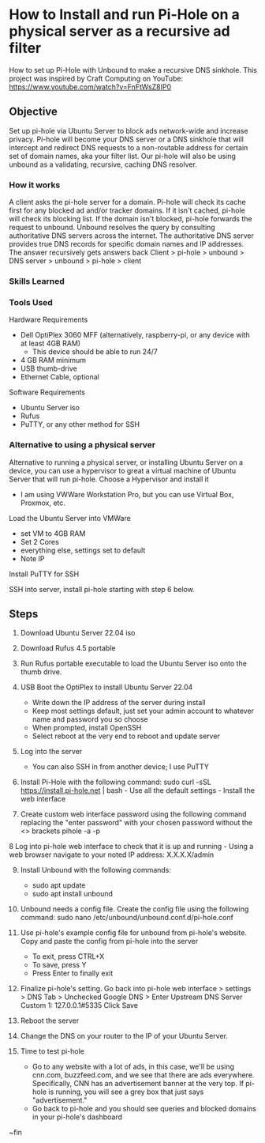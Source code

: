 # How to Install and run Pi-Hole on a physical server as a recursive ad filter

How to set up Pi-Hole with Unbound to make a recursive DNS sinkhole. This project was inspired by Craft Computing on YouTube: https://www.youtube.com/watch?v=FnFtWsZ8IP0

## Objective
Set up pi-hole via Ubuntu Server to block ads network-wide and increase privacy. Pi-hole will become your DNS server or a DNS sinkhole that will intercept and redirect DNS requests to a non-routable address for certain set of domain names, aka your filter list.
Our pi-hole will also be using unbound as a validating, recursive, caching DNS resolver.

### How it works
A client asks the pi-hole server for a domain.
Pi-hole will check its cache first for any blocked ad and/or tracker domains.
If it isn't cached, pi-hole will check its blocking list.
If the domain isn't blocked, pi-hole forwards the request to unbound.
Unbound resolves the query by consulting authoritative DNS servers across the internet. The authoritative DNS server provides true DNS records for specific domain names and IP addresses.
The answer recursively gets answers back 
Client > pi-hole > unbound > DNS server > unbound > pi-hole > client

### Skills Learned


### Tools Used
Hardware Requirements
- Dell OptiPlex 3060 MFF (alternatively, raspberry-pi, or any device with at least 4GB RAM)
    - This device should be able to run 24/7
- 4 GB RAM minimum
- USB thumb-drive
- Ethernet Cable, optional

Software Requirements 
- Ubuntu Server iso
- Rufus
- PuTTY, or any other method for SSH

### Alternative to using a physical server
Alternative to running a physical server, or installing Ubuntu Server on a device, you can use a hypervisor to great a virtual machine of Ubuntu Server that will run pi-hole.
Choose a Hypervisor and install it
   - I am using VWWare Workstation Pro, but you can use Virtual Box, Proxmox, etc.

Load the Ubuntu Server into VMWare
   - set VM to 4GB RAM
   - Set 2 Cores
   - everything else, settings set to default
   - Note IP

Install PuTTY for SSH

SSH into server, install pi-hole starting with step 6 below.

## Steps
1. Download Ubuntu Server 22.04 iso

2. Download Rufus 4.5 portable

3. Run Rufus portable executable to load the Ubuntu Server iso onto the thumb drive.

4. USB Boot the OptiPlex to install Ubuntu Server 22.04
    - Write down the IP address of the server during install
    - Keep most settings default, just set your admin account to whatever name and password you so choose
    - When prompted, install OpenSSH
    - Select reboot at the very end to reboot and update server

5. Log into the server
    - You can also SSH in from another device; I use PuTTY

6. Install Pi-Hole with the following command:
    sudo curl -sSL https://install.pi-hole.net | bash
        - Use all the default settings
        - Install the web interface

7. Create custom web interface password using the following command replacing the "enter password" with your chosen password without the <> brackets
    pihole -a -p <enter password>

8 Log into pi-hole web interface to check that it is up and running
    - Using a web browser navigate to your noted IP address: X.X.X.X/admin

9. Install Unbound with the following commands:
    - sudo apt update
    - sudo apt install unbound


10. Unbound needs a config file. Create the config file using the following command:
    sudo nano /etc/unbound/unbound.conf.d/pi-hole.conf

11. Use pi-hole's example config file for unbound from pi-hole's website. Copy and paste the config from pi-hole into the server
    - To exit, press CTRL+X
    - To save, press Y
    - Press Enter to finally exit

12. Finalize pi-hole's setting. Go back into pi-hole web interface > settings > DNS Tab > Unchecked Google DNS > Enter Upstream DNS Server Custom 1:
    127.0.0.1#5335
    Click Save

13. Reboot the server

14. Change the DNS on your router to the IP of your Ubuntu Server.

15. Time to test pi-hole
    - Go to any website with a lot of ads, in this case, we'll be using cnn.com, buzzfeed.com, and we see that there are ads everywhere. Specifically, CNN has an advertisement banner at the very top. If pi-hole is running, you will see a grey box that just says "advertisement."
    - Go back to pi-hole and you should see queries and blocked domains in your pi-hole's dashboard

~fin
